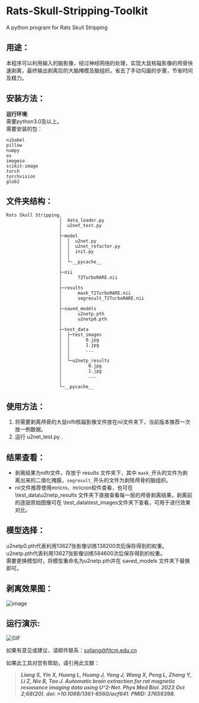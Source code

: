 # Rats-Skull-Stripping-Toolkit
A python program for Rats Skull Stripping 

## 用途：
本程序可以利用输入的脑影像，经过神经网络的处理，实现大鼠核磁影像的颅骨快速剥离，最终输出剥离后的大脑掩模及脑组织。省去了手动勾画的步骤，节省时间及精力。

## 安装方法：
**运行环境**:  
需要python3.0及以上。  
需要安装的包：  
```
nibabel  
pillow  
numpy  
os  
imageio  
scikit-image  
torch  
torchvision  
glob2
```

## 文件夹结构：
```
Rats Skull Stripping.  
                    │  data_loader.py  
                    │  u2net_test.py  
                    │  
                    ├─model  
                    │  │  u2net.py  
                    │  │  u2net_refactor.py  
                    │  │  init.py  
                    │  │  
                    │  └─__pycache__  
                    │  
                    ├─nii  
                    │      T2TurboRARE.nii  
                    │  
                    ├─results  
                    │      mask_T2TurboRARE.nii  
                    │      segresult_T2TurboRARE.nii  
                    │  
                    ├─saved_models  
                    │      u2netp.pth  
                    │      u2netp0.pth  
                    │  
                    ├─test_data  
                    │  ├─test_images  
                    │  │      0.jpg  
                    │  │      1.jpg  
                    │  │      ...  
                    │  │  
                    │  └─u2netp_results  
                    │          0.jpg  
                    │          1.jpg  
                    │          ...  
                    │  
                    └─__pycache__
```

## 使用方法：

1. 将需要剥离颅骨的大鼠nifti核磁影像文件放在nii文件夹下，当前版本推荐一次放一例数据。  
2. 运行 u2net_test.py .    

## 结果查看：
- 剥离结果为nifti文件，存放于 results 文件夹下，其中 `mask_`开头的文件为剥离出来的二值化掩膜，`segresult_`开头的文件为剥除颅骨的脑组织。  
- nii文件推荐使用mricro、mricron软件查看，也可在 \test_data\u2netp_results 文件夹下直接查看每一层的颅骨剥离结果，剥离前的逐层原始图像可在 \test_data\test_images文件夹下查看，可用于进行效果对比。  

## 模型选择：
u2netp0.pth代表利用13627张影像训练138200次后保存得到的权重。  
u2netp.pth代表利用13627张影像训练584600次后保存得到的权重。  
需要更换模型时，将模型重命名为u2netp.pth并在 saved_models 文件夹下替换即可。  

## 剥离效果图：
![image](https://github.com/DDDRN/Rats-Skull-Stripping-Toolkit/assets/42291489/a758b460-f1ab-46fe-81ed-3bb61b169abc)
## 运行演示:
![GIF](https://github.com/DDDRN/Rats-Skull-Stripping-Toolkit/assets/42291489/ffd8479d-efe9-4945-ba08-089c201535d0)

如果有意见或建议，请邮件联系：[sxliang@fjtcm.edu.cn](sxliang@fjtcm.edu.cn)

如果此工具对您有帮助，请引用此文献：
>***Liang S, Yin X, Huang L, Huang J, Yang J, Wang X, Peng L, Zhang Y, Li Z, Nie B, Tao J. Automatic brain extraction for rat magnetic resonance imaging data using U^2-Net. Phys Med Biol. 2023 Oct 2;68(20). doi: >10.1088/1361-6560/acf641. PMID: 37659398.***

